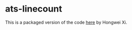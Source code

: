 # ats-linecount

This is a packaged version of the code
[here](https://github.com/githwxi/ATS-Postiats/blob/master/doc/EXAMPLE/MISC/wclines.dats)
by Hongwei Xi.
